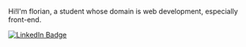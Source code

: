 Hi!I'm florian, a student whose domain is web development, especially front-end.


[![LinkedIn Badge](https://img.shields.io/badge/LinkedIn-Profile-informational?style=flat&logo=linkedin&logoColor=white&color=0D76A8)](https://www.linkedin.com/in/florian-campion-a52084123/)

<!-- BLOG-POST-LIST:START -->

<!-- BLOG-POST-LIST:END --> 

<!-- Pinned Repositories -- >

<a href="https://github.com/florian-campion/projet-c">
  <img align="center" style="margin:1rem 0.5rem" src="https://github-readme-stats.vercel.app/api/pin/?username=florian-campion&repo=projet-c&title_color=ffffff&text_color=c9cacc&icon_color=4AB197&bg_color=1A2B34" />
</a>

<a href="https://github.com/florian-campion/python">
  <img align="center" style="margin:0.5rem" src="https://github-readme-stats.vercel.app/api/pin/?username=florian-campion&repo=python&title_color=ffffff&text_color=c9cacc&icon_color=4AB197&bg_color=1A2B34" />
</a>


<!-- GitHub Stats -- >

<a href="https://github.com/florian-campion">
  <img align="center" style="margin:0.5rem" src="https://github-readme-stats.vercel.app/api/top-langs/?username=florian-campion&hide=html,css&title_color=ffffff&text_color=c9cacc&icon_color=4AB197&bg_color=1A2B34" />
</a>

<a href="https://github.com/florian-campion">
  <img align="center" style="margin:0.5rem" src="https://github-readme-stats.vercel.app/api?username=florian-campion&show_icons=true&line_height=27&count_private=true&title_color=ffffff&text_color=c9cacc&icon_color=4AB097&bg_color=1A2B34" alt="Braydon's GitHub Stats" />
</a>
